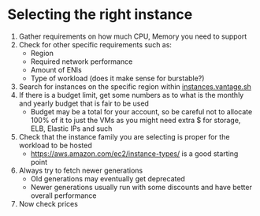 # Selecting the right instance

1. Gather requirements on how much CPU, Memory you need to support
2. Check for other specific requirements such as:
	- Region
	- Required network performance
	- Amount of ENIs
	- Type of workload (does it make sense for burstable?)
3. Search for instances on the specific region within [instances.vantage.sh](https://instances.vantage.sh/?min_memory=10&min_vcpus=12&cost_duration=monthly)
4. If there is a budget limit, get some numbers as to what is the monthly and yearly budget that is fair to be used
	- Budget may be a total for your account, so be careful not to allocate 100% of it to just the VMs as you might need extra $ for storage, ELB, Elastic IPs and such
5. Check that the instance family you are selecting is proper for the workload to be hosted
	- <https://aws.amazon.com/ec2/instance-types/> is a good starting point
6. Always try to fetch newer generations
	- Old generations may eventually get deprecated
	- Newer generations usually run with some discounts and have better overall performance 
7. Now check prices